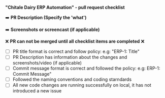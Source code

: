 
**"Chitale Dairy ERP Automation" - pull request checklist** 

:arrow_right: **PR Description (Specify the 'what')**

<!-- Write a crisp description of what you are trying to achieve with your PR, you can include reference to other links and documents as well (any notes that would be helpful for reviewers) -->

:arrow_right: **Screenshots or screencast (if applicable)**

<!-- Include screencast(s) or screenshot(s), this is going to be very helpful -->

:x: **PR can not be merged until all checklist items are completed** :x:
- [ ] PR title format is correct  and follow policy: e.g: "ERP-1: Title"
- [ ] PR Description has information about the changes and screenshots/video (if applicable)
- [ ] Commit message format is correct and followed the policy: e.g: ERP-1: Commit Message"
- [ ] Followed the naming conventions and coding starndards
- [ ] All new code changes are running successfully on local, it has not introduced a new issue
